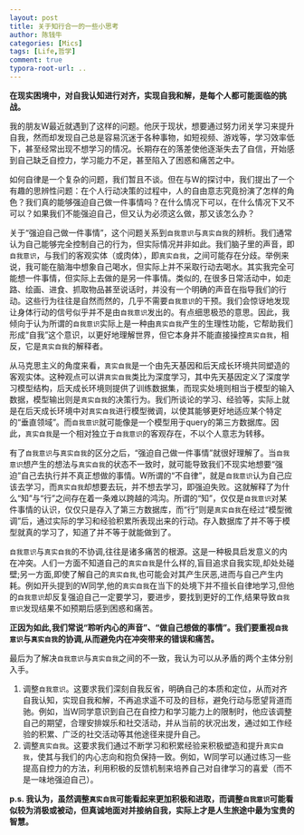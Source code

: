 ```yaml
---
layout: post
title: 关于知行合一的一些小思考
author: 陈钱牛
categories: [Mics]
tags: [Life,哲学]
comment: true
typora-root-url: ..
---
```

**在现实困境中，对自我认知进行对齐，实现自我和解，是每个人都可能面临的挑战。**

我的朋友W最近就遇到了这样的问题。他厌于现状，想要通过努力闭关学习来提升自我，然而却发现自己总是容易沉迷于各种事物，如短视频、游戏等，学习效率低下，甚至经常出现不想学习的情况。长期存在的落差使他逐渐失去了自信，开始感到自己缺乏自控力，学习能力不足，甚至陷入了困惑和痛苦之中。

如何自律是一个复杂的问题，我们暂且不谈。但在与W的探讨中，我们提出了一个有趣的思辨性问题：在个人行动决策的过程中，人的自由意志究竟扮演了怎样的角色？我们真的能够强迫自己做一件事情吗？在什么情况下可以，在什么情况下又不可以？如果我们不能强迫自己，但又认为必须这么做，那又该怎么办？

关于“强迫自己做一件事情”，这个问题关系到`自我意识`与`真实自我`的辨析。我们通常认为自己能够完全控制自己的行为，但实际情况并非如此。我们脑子里的声音，即`自我意识`，与我们的客观实体（或肉体），即`真实自我`，之间可能存在分歧。举例来说，我可能在脑海中想象自己喝水，但实际上并不采取行动去喝水。其实我完全可能想一件事情，但实际上去做的是另一件事情。类似的, 在很多日常活动中，如走路、绘画、进食、抓取物品甚至说话时，并没有一个明确的声音在指导我们的行动。这些行为往往是自然而然的，几乎不需要`自我意识`的干预。我们会惊讶地发现让身体行动的信号似乎并不是由`自我意识`发出的。有点细思极恐的意思。因此，我倾向于认为所谓的`自我意识`实际上是一种由`真实自我`产生的生理性功能，它帮助我们形成“自我”这个意识，以更好地理解世界，但它本身并不能直接操控`真实自我`，相反，它是`真实自我`的解释者。

从马克思主义的角度来看，`真实自我`是一个由先天基因和后天成长环境共同塑造的客观实体。这种观点可以讲`真实自我`类比为深度学习，其中先天基因定义了深度学习模型结构，后天成长环境则提供了训练数据集，而现实处境则相当于模型的输入数据，模型输出则是`真实自我`的决策行为。我们所谈论的学习、经验等，实际上就是在后天成长环境中对`真实自我`进行模型微调，以使其能够更好地适应某个特定的“垂直领域”。而`自我意识`就可能像是一个模型用于query的第三方数据库。因此，`真实自我`是一个相对独立于`自我意识`的客观存在，不以个人意志为转移。

有了`自我意识`与`真实自我`的区分之后，“强迫自己做一件事情”就很好理解了。当`自我意识`想产生的想法与`真实自我`的状态不一致时，就可能导致我们不现实地想要“强迫”自己去执行并不真正想做的事情。W所谓的“不自律”，就是`自我意识`认为自己应该去学习，而`真实自我`却想要去玩，并不想去学习，即强迫失败。这就解释了为什么“知”与“行”之间存在着一条难以跨越的鸿沟。所谓的“知”，仅仅是`自我意识`对某件事情的认识，仅仅只是存入了第三方数据库，而“行”则是`真实自我`在经过“模型微调”后，通过实际的学习和经验积累所表现出来的行动。存入数据库了并不等于模型就真的学习了，知道了并不等于就能做到了。

`自我意识`与`真实自我`的不协调,往往是诸多痛苦的根源。这是一种极具启发意义的内在冲突。人们一方面不知道自己的`真实自我`是什么样的,盲目追求自我实现,却处处碰壁;另一方面,即使了解自己的`真实自我`,也可能会对其产生厌恶,进而与自己产生内耗。例如开头提到的W同学,他的`真实自我`在当下的处境下并不擅长自律地学习,但他的`自我意识`却反复强迫自己一定要学习，要进步，要找到更好的工作,结果导致`自我意识`发现结果不如预期后感到困惑和痛苦。

**正因为如此,我们常说“聆听内心的声音”、“做自己想做的事情”。我们要重视`自我意识`与`真实自我`的协调,从而避免内在冲突带来的错误和痛苦。**

最后为了解决`自我意识`与`真实自我`之间的不一致，我认为可以从矛盾的两个主体分别入手。
1. 调整`自我意识`。这要求我们深刻自我反省，明确自己的本质和定位，从而对齐自我认知，实现自我和解，不再追求遥不可及的目标，避免行动与愿望背道而驰。例如，当W同学意识到自己在自控力和学习能力上的限制时，他应该调整自己的期望，合理安排娱乐和社交活动，并从当前的状况出发，通过如工作经验的积累、广泛的社交活动等其他途径来提升自己。
2. 调整`真实自我`。这要求我们通过不断学习和积累经验来积极塑造和提升`真实自我`，使其与我们的内心志向和抱负保持一致。例如，W同学可以通过练习一些提高自控力的方法，利用积极的反馈机制来培养自己对自律学习的喜爱（而不是一味地强迫自己）。

**p.s. 我认为，虽然调整`真实自我`可能看起来更加积极和进取，而调整`自我意识`可能看似较为消极或被动，但真诚地面对并接纳自我，实际上才是人生旅途中最为宝贵的智慧。**



